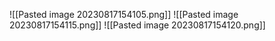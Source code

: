 ![[Pasted image 20230817154105.png]]
![[Pasted image 20230817154115.png]]
![[Pasted image 20230817154120.png]]